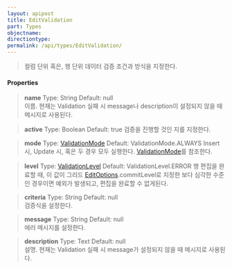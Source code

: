 ```yaml
---
layout: apipost
title: EditValidation
part: Types
objectname: 
directiontype: 
permalink: /api/types/EditValidation/
---
```



> 컬럼 단위 혹은, 행 단위 데이터 검증 조건과 방식을 지정한다.

#### Properties

> **name**
> Type: String 
> Default: null    
> 이름. 현재는 Validation 실패 시 message나 description이 설정되지 않을 때 메시지로 사용된다.

> **active**
> Type: Boolean 
> Default:  true
> 검증을 진행할 것인 지를 지정한다.  

> **mode**
> Type: [ValidationMode](/api/types/)
> Default: ValidationMode.ALWAYS 
> Insert 시, Update 시, 혹은 두 경우 모두 실행한다. [ValidationMode](/api/types/)를 참조한다. 

> **level**
> Type: [ValidationLevel](/api/types/) 
> Default: ValidationLevel.ERROR 
> 행 편집을 완료할 때, 이 값이 그리드 [EditOptions](/api/types/).commitLevel로 지정한 보다 심각한 수준인 경우이면 예외가 발생되고, 편집을 완료할 수 없게된다.

> **criteria**
> Type: String 
> Default: null    
> 검증식을 설정한다.    

> **message**
> Type: String 
> Default: null    
> 에러 메시지를 설정한다.     

> **description**
> Type: Text
> Default: null   
> 설명. 현재는 Validation 실패 시 message가 설정되지 않을 때 메시지로 사용된다.     

